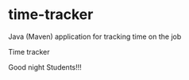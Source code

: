 # time-tracker
Java (Maven) application for tracking time on the job

Time tracker

Good night Students!!!

